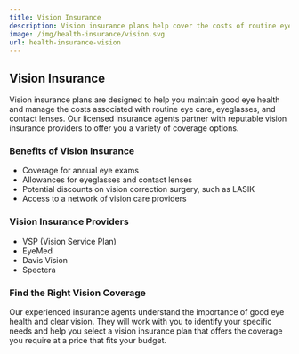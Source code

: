 ```yaml
---
title: Vision Insurance
description: Vision insurance plans help cover the costs of routine eye exams, eyeglasses, and contact lenses. Our licensed insurance agents work with leading vision insurance providers to offer you a range of coverage options tailored to your needs.
image: /img/health-insurance/vision.svg
url: health-insurance-vision
---
```


## Vision Insurance

Vision insurance plans are designed to help you maintain good eye health and manage the costs associated with routine eye care, eyeglasses, and contact lenses. Our licensed insurance agents partner with reputable vision insurance providers to offer you a variety of coverage options.

### Benefits of Vision Insurance

- Coverage for annual eye exams
- Allowances for eyeglasses and contact lenses
- Potential discounts on vision correction surgery, such as LASIK
- Access to a network of vision care providers

### Vision Insurance Providers

- VSP (Vision Service Plan)
- EyeMed
- Davis Vision
- Spectera

### Find the Right Vision Coverage

Our experienced insurance agents understand the importance of good eye health and clear vision. They will work with you to identify your specific needs and help you select a vision insurance plan that offers the coverage you require at a price that fits your budget.